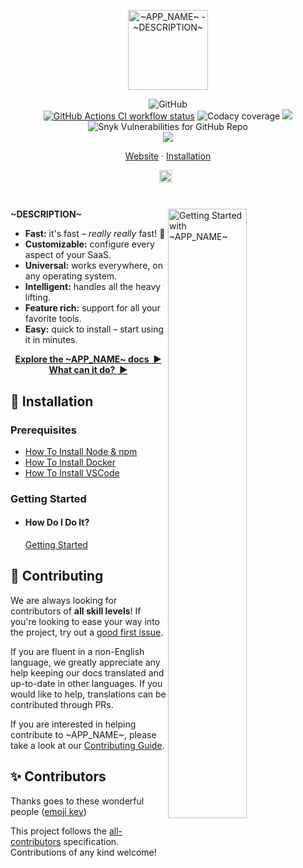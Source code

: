 <p align="center">
  <img
    width="128"
    src="https://raw.githubusercontent.com/~REPO~/master/resources/logo.png"
    alt="~APP_NAME~ - ~DESCRIPTION~"
  />
</p>

<p align="center">
<img alt="GitHub" src="https://img.shields.io/github/license/~REPO~?style=flat-square">
<br/>
  <a href="https://github.com/~REPO~/actions"
    ><img
      src="https://img.shields.io/github/workflow/status/~REPO~/CI/master?label=CI&style=flat-square"
      alt="GitHub Actions CI workflow status"
  /></a>
  <img alt="Codacy coverage" src="https://img.shields.io/codacy/coverage/~CODACY~?style=flat-square">
  <a href="https://www.codacy.com/gh/~REPO~/dashboard?utm_source=github.com&amp;utm_medium=referral&amp;utm_content=~REPO~&amp;utm_campaign=Badge_Grade"><img src="https://app.codacy.com/project/badge/Grade/~CODACY~"/></a>
  <img alt="Snyk Vulnerabilities for GitHub Repo" src="https://img.shields.io/snyk/vulnerabilities/github/~REPO~?style=flat-square">
  <br />
  <a href="~HOMEPAGE~chat"
    ><img src="https://img.shields.io/badge/slack-@~APP_NAME~-green.svg?logo=slack"></a>
</p>

<p align="center">
  <a href="~HOMEPAGE~">Website</a>
  ·
  <a href="#🚀-installation">Installation</a>
</p>

<p align="center">
  <a href="https://github.com/~REPO~/blob/master/README.md"
    ><img
      height="20"
      src="https://raw.githubusercontent.com/~REPO~/master/resources/flag-us.png"
      alt="English"
  /></a>
  &nbsp;
  <!--<a
    href="https://github.com/~REPO~/blob/master/docs/de-DE/guide/README.md"
    ><img
      height="20"
      src="https://raw.githubusercontent.com/~REPO~/master/resources/flag-de.png"
      alt="Deutsch"
  /></a>
  &nbsp;
  <a
    href="https://github.com/~REPO~/blob/master/docs/es-ES/guide/README.md"
    ><img
      height="20"
      src="https://raw.githubusercontent.com/~REPO~/master/resources/flag-es.png"
      alt="Español"
  /></a>
  &nbsp;
  <a
    href="https://github.com/~REPO~/blob/master/docs/fr-FR/guide/README.md"
    ><img
      height="20"
      src="https://raw.githubusercontent.com/~REPO~/master/resources/media/flag-fr.png"
      alt="Français"
  /></a>
  &nbsp;
  <a
    href="https://github.com/~REPO~/blob/master/docs/ja-JP/guide/README.md"
    ><img
      height="20"
      src="https://raw.githubusercontent.com/~REPO~/master/resources/flag-jp.png"
      alt="日本語"
  /></a>
  &nbsp;
    <a
    href="https://github.com/~REPO~/blob/master/docs/ko-KO/guide/README.md"
    ><img
      height="20"
      src="https://raw.githubusercontent.com/~REPO~/master/resources/flag-ko.png"
      alt="한국어"
  /></a>
  &nbsp;
  <a
    href="https://github.com/~REPO~/blob/master/docs/pt-BR/guide/README.md"
    ><img
      height="20"
      src="https://raw.githubusercontent.com/~REPO~/master/resources/flag-br.png"
      alt="Português do Brasil"
  /></a>
  &nbsp;
  <a
    href="https://github.com/~REPO~/blob/master/docs/ru-RU/guide/README.md"
    ><img
      height="20"
      src="https://raw.githubusercontent.com/~REPO~/master/resources/flag-ru.png"
      alt="Русский"
  /></a>
  &nbsp;
  <a
    href="https://github.com/~REPO~/blob/master/docs/vi-VN/guide/README.md"
    ><img
      height="20"
      src="https://raw.githubusercontent.com/~REPO~/master/resources/flag-vn.png"
      alt="Tiếng Việt"
  /></a>
  &nbsp;
  <a
    href="https://github.com/~REPO~/blob/master/docs/zh-CN/guide/README.md"
    ><img
      height="20"
      src="https://raw.githubusercontent.com/~REPO~/master/resources/flag-cn.png"
      alt="简体中文"
  /></a>
  &nbsp;
  <a
    href="https://github.com/~REPO~/blob/master/docs/zh-TW/guide/README.md"
    ><img
      height="20"
      src="https://raw.githubusercontent.com/~REPO~/master/resources/flag-tw.png"
      alt="繁體中文"
  /></a>-->
</p>

<h1></h1>

<img
  src="https://raw.githubusercontent.com/~REPO~/master/resources/demo.gif"
  alt="Getting Started with ~APP_NAME~"
  width="50%"
  align="right"
/>

**~DESCRIPTION~**

- **Fast:** it's fast – _really really_ fast! 🚀
- **Customizable:** configure every aspect of your SaaS.
- **Universal:** works everywhere, on any operating system.
- **Intelligent:** handles all the heavy lifting.
- **Feature rich:** support for all your favorite tools.
- **Easy:** quick to install – start using it in minutes.

<p align="center">
<a href="~HOMEPAGE~docs"><strong>Explore the ~APP_NAME~ docs&nbsp;&nbsp;▶</strong></a>
<br/>
<a href="~HOMEPAGE~"><strong>What can it do?&nbsp;&nbsp;▶</strong></a>
</p>

<a name="🚀-installation"></a>

## 🚀 Installation

### Prerequisites

- [How To Install Node & npm](https://nodejs.org/en/download/current/)
- [How To Install Docker](https://docs.docker.com/get-docker/)
- [How To Install VSCode](https://vscodium.com/#install)

### Getting Started

- #### How Do I Do It?

  [Getting Started](~HOMEPAGE~)

## 🤝 Contributing

We are always looking for contributors of **all skill levels**! If you're looking to ease your way into the project, try out a [good first issue](https://github.com/~REPO~/labels/🌱%20good%20first%20issue).

If you are fluent in a non-English language, we greatly appreciate any help keeping our docs translated and up-to-date in other languages. If you would like to help, translations can be contributed through PRs.

If you are interested in helping contribute to ~APP_NAME~, please take a look at our [Contributing Guide](https://github.com/~REPO~/blob/master/CONTRIBUTING.md).

## ✨ Contributors

Thanks goes to these wonderful people ([emoji key](https://allcontributors.org/docs/en/emoji-key))

<!-- ALL-CONTRIBUTORS-LIST:START - Do not remove or modify this section -->
<!-- ALL-CONTRIBUTORS-LIST:END -->

This project follows the [all-contributors](https://github.com/all-contributors/all-contributors) specification. Contributions of any kind welcome!
